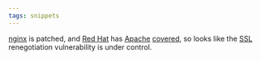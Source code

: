```yaml
---
tags: snippets
---
```


[nginx](/wiki/nginx) is patched, and [Red Hat](/wiki/Red_Hat) has [Apache](/wiki/Apache) [covered](http://kbase.redhat.com/faq/docs/DOC-20491), so looks like the [SSL](/wiki/SSL) renegotiation vulnerability is under control.
